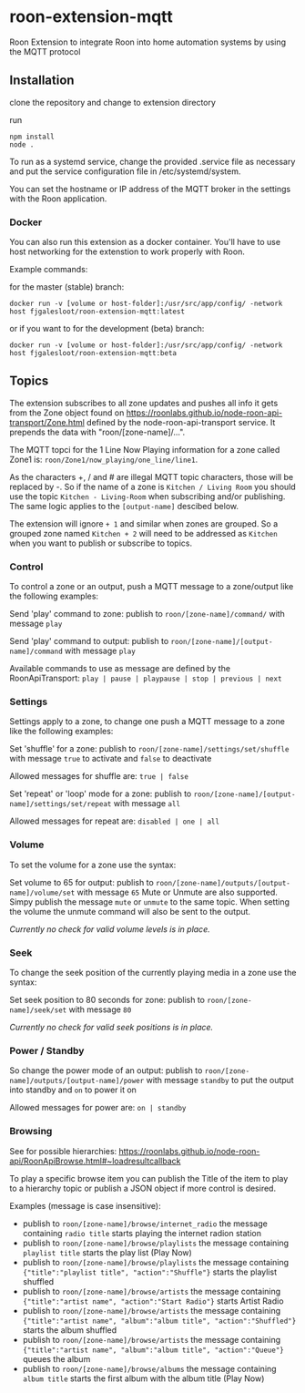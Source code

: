 # roon-extension-mqtt
Roon Extension to integrate Roon into home automation systems by using the MQTT protocol

## Installation

clone the repository and change to extension directory

run
```
npm install
node .
```

To run as a systemd service, change the provided .service file as necessary and put the service configuration file in /etc/systemd/system.

You can set the hostname or IP address of the MQTT broker in the settings with the Roon application.

### Docker
You can also run this extension as a docker container. You'll have to use host networking for the extenstion to work properly with Roon.

Example commands:

for the master (stable) branch:

`docker run -v [volume or host-folder]:/usr/src/app/config/ -network host fjgalesloot/roon-extension-mqtt:latest`


or if you want to for the development (beta) branch: 

`docker run -v [volume or host-folder]:/usr/src/app/config/ -network host fjgalesloot/roon-extension-mqtt:beta`



## Topics

The extension subscribes to all zone updates and pushes all info it gets from the Zone object found on https://roonlabs.github.io/node-roon-api-transport/Zone.html defined by the node-roon-api-transport service. It prepends the data with "roon/[zone-name]/...".

The MQTT topci for the 1 Line Now Playing information for a zone called Zone1 is: `roon/Zone1/now_playing/one_line/line1`.

As the characters +, / and #  are illegal MQTT topic characters, those will be replaced by -. So if the name of a zone is `Kitchen / Living Room` you should use the topic `Kitchen - Living-Room` when subscribing and/or publishing. The same logic applies to the `[output-name]` descibed below. 

The extension will ignore `+ 1` and similar when zones are grouped. So a grouped zone named `Kitchen + 2` will need to be addressed as `Kitchen` when you want to publish or subscribe to topics.

### Control

To control a zone or an output, push a MQTT message to a zone/output like the following examples:

Send 'play' command to zone: publish to `roon/[zone-name]/command/` with message `play`

Send 'play' command to output: publish to `roon/[zone-name]/[output-name]/command` with message `play`

Available commands to use as message are defined by the RoonApiTransport: `play | pause | playpause | stop | previous | next`

### Settings

Settings apply to a zone, to change one push a MQTT message to a zone like the following examples:

Set 'shuffle' for a zone: publish to `roon/[zone-name]/settings/set/shuffle` with message `true` to activate and `false` to deactivate

Allowed messages for shuffle are: `true | false`

Set 'repeat' or 'loop' mode for a zone: publish to `roon/[zone-name]/[output-name]/settings/set/repeat` with message `all`

Allowed messages for repeat are: `disabled | one | all`

### Volume

To set the volume for a zone use the syntax:

Set volume to 65 for output: publish to `roon/[zone-name]/outputs/[output-name]/volume/set`  with message `65`
Mute or Unmute are also supported. Simpy publish the message `mute` or `unmute` to the same topic. When setting the volume the unmute command will also be sent to the output.

_Currently no check for valid volume levels is in place._

### Seek

To change the seek position of the currently playing media in a zone use the syntax:

Set seek position to 80 seconds for zone: publish to `roon/[zone-name]/seek/set`  with message `80`

_Currently no check for valid seek positions is in place._

### Power / Standby

So change the power mode of an output: publish to `roon/[zone-name]/outputs/[output-name]/power` with message `standby` to put the output into standby and `on` to power it on

Allowed messages for power are: `on | standby`

### Browsing

See for possible hierarchies: https://roonlabs.github.io/node-roon-api/RoonApiBrowse.html#~loadresultcallback

To play a specific browse item you can publish the Title of the item to play to a hierarchy topic or publish a JSON object if more control is desired.

Examples (message is case insensitive):

- publish to `roon/[zone-name]/browse/internet_radio` the message containing `radio title` starts playing the internet radion station
- publish to `roon/[zone-name]/browse/playlists` the message containing `playlist title` starts the play list (Play Now)
- publish to `roon/[zone-name]/browse/playlists` the message containing `{"title":"playlist title", "action":"Shuffle"}` starts the playlist shuffled
- publish to `roon/[zone-name]/browse/artists` the message containing `{"title":"artist name", "action":"Start Radio"}` starts Artist Radio
- publish to `roon/[zone-name]/browse/artists` the message containing `{"title":"artist name", "album":"album title", "action":"Shuffled"}` starts the album shuffled
- publish to `roon/[zone-name]/browse/artists` the message containing `{"title":"artist name", "album":"album title", "action":"Queue"}` queues the album
- publish to `roon/[zone-name]/browse/albums` the message containing `album title` starts the first album with the album title (Play Now)
